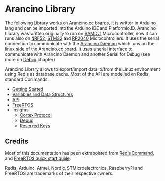 # Arancino Library
The following Library works on Arancino.cc boards, it is written in Arduino lang and can be imported into the Arduino IDE and Platformio.IO. Arancino Library was written originally to run on [SAMD21](https://github.com/smartmeio/arancino-core-samd21) Microcontroller, now it can runs also on [NRF52](https://github.com/smartmeio/arancino-core-nrf52), [STM32](https://github.com/smartmeio/arancino-core-stm32) and [RP2040](https://github.com/smartmeio/arancino-core-rp2040) Microcontrollers. It uses the serial connection to communicate with the [Arancino Daemon](https://github.com/smartmeio/arancino-daemon) which runs on the linux side of the Arancino.cc board. It uses a serial interface to communicate with Arancino Daemon and another Serial for Debug (see more on [Debug](docs/DEBUG.md) chapter)

Arancino Library allows to export/import data to/from the Linux environment using Redis as database cache. Most of the API are modelled on Redis standard Commands.

- [Getting Started](docs/GETTING_STARTED.md)
- [Variables and Data Structures](docs/VARS_DATA_STRUCT.md)
- [API](docs/API.md)
- [FreeRTOS](docs/FREERTOS.md)
- Insights
    - [Cortex Protocol](CORTEX_PROTOCOL.md)
    - [Debug](docs/DEBUG.md)
    - [Reserved Keys](docs/RESERVED_KEYS.md)

## Credits
Most of this documentation has been extrapolated from [Redis Command](https://redis.io/commands/), and [FreeRTOS quick start guide](https://www.freertos.org/FreeRTOS-quick-start-guide.html).

Redis, Arduino, Atmel, Nordic, STMicroelectronics, RaspberryPi and FreeRTOS are trademarks of their respective owners.
